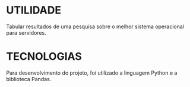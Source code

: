 # UTILIDADE
Tabular resultados de uma pesquisa sobre o melhor sistema operacional para servidores.

# TECNOLOGIAS
Para desenvolvimento do projeto, foi utilizado a linguagem Python e a biblioteca Pandas.
